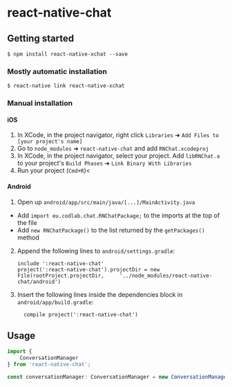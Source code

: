 
# react-native-chat

## Getting started

`$ npm install react-native-xchat --save`

### Mostly automatic installation

`$ react-native link react-native-xchat`

### Manual installation


#### iOS

1. In XCode, in the project navigator, right click `Libraries` ➜ `Add Files to [your project's name]`
2. Go to `node_modules` ➜ `react-native-chat` and add `RNChat.xcodeproj`
3. In XCode, in the project navigator, select your project. Add `libRNChat.a` to your project's `Build Phases` ➜ `Link Binary With Libraries`
4. Run your project (`Cmd+R`)<

#### Android

1. Open up `android/app/src/main/java/[...]/MainActivity.java`
  - Add `import eu.codlab.chat.RNChatPackage;` to the imports at the top of the file
  - Add `new RNChatPackage()` to the list returned by the `getPackages()` method
2. Append the following lines to `android/settings.gradle`:
  	```
  	include ':react-native-chat'
  	project(':react-native-chat').projectDir = new File(rootProject.projectDir, 	'../node_modules/react-native-chat/android')
  	```
3. Insert the following lines inside the dependencies block in `android/app/build.gradle`:
  	```
      compile project(':react-native-chat')
  	```


## Usage
```javascript
import {
	ConversationManager
} from 'react-native-chat';

const conversationManager: ConversationManager = new ConversationManager();
```
  